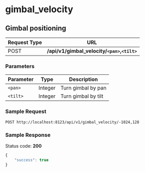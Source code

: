 gimbal_velocity
=====

Gimbal positioning
-----------------

Request Type | URL 
-------------|-----
POST | **/api/v1/gimbal_velocity/`<pan>`,`<tilt>`**

### Parameters

Parameter | Type    | Description
----------|---------|---------------------
`<pan>`   | Integer | Turn gimbal by pan
`<tilt>`  | Integer | Turn gimbal by tilt

### Sample Request

```http
POST http://localhost:8123/api/v1/gimbal_velocity/-1024,128
```

### Sample Response

Status code: **200**

```javascript
{
    "success": true
}
```



